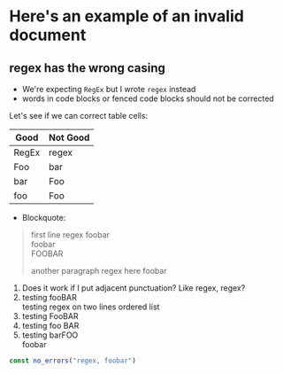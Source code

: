 # Here's an example of an invalid document

## regex has the wrong casing

- We're expecting `RegEx` but I wrote `regex` instead
- words in code blocks or fenced code blocks should not be corrected

Let's see if we can correct table cells:

| Good  | Not Good |
|-------|----------|
| RegEx | regex    |
| Foo   | bar      |
| bar   | Foo      |
| foo   | Foo      |

- Blockquote:

> first line regex foobar  
foobar  
FOOBAR  
>
> another paragraph regex here foobar

1. Does it work if I put adjacent punctuation? Like regex, regex? 
2. testing fooBAR  
   testing regex on two lines ordered list
3. testing FooBAR
4. testing foo BAR
5. testing barFOO  
   foobar

```js
const no_errors("regex, foobar")
```